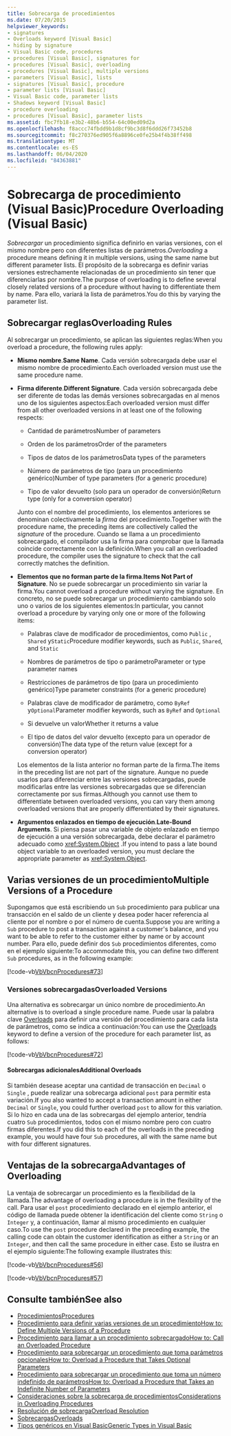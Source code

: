 ```yaml
---
title: Sobrecarga de procedimientos
ms.date: 07/20/2015
helpviewer_keywords:
- signatures
- Overloads keyword [Visual Basic]
- hiding by signature
- Visual Basic code, procedures
- procedures [Visual Basic], signatures for
- procedures [Visual Basic], overloading
- procedures [Visual Basic], multiple versions
- parameters [Visual Basic], lists
- signatures [Visual Basic], procedure
- parameter lists [Visual Basic]
- Visual Basic code, parameter lists
- Shadows keyword [Visual Basic]
- procedure overloading
- procedures [Visual Basic], parameter lists
ms.assetid: fbc7fb18-e3b2-48b6-b554-64c00ed09d2a
ms.openlocfilehash: f8accc74fbdd9b1d8cf9bc3d8f6ddd26f73452b8
ms.sourcegitcommit: f8c270376ed905f6a8896ce0fe25b4f4b38ff498
ms.translationtype: MT
ms.contentlocale: es-ES
ms.lasthandoff: 06/04/2020
ms.locfileid: "84363881"
---
```

# <a name="procedure-overloading-visual-basic"></a><span data-ttu-id="e2974-102">Sobrecarga de procedimiento (Visual Basic)</span><span class="sxs-lookup"><span data-stu-id="e2974-102">Procedure Overloading (Visual Basic)</span></span>

<span data-ttu-id="e2974-103">*Sobrecargar* un procedimiento significa definirlo en varias versiones, con el mismo nombre pero con diferentes listas de parámetros.</span><span class="sxs-lookup"><span data-stu-id="e2974-103">*Overloading* a procedure means defining it in multiple versions, using the same name but different parameter lists.</span></span> <span data-ttu-id="e2974-104">El propósito de la sobrecarga es definir varias versiones estrechamente relacionadas de un procedimiento sin tener que diferenciarlas por nombre.</span><span class="sxs-lookup"><span data-stu-id="e2974-104">The purpose of overloading is to define several closely related versions of a procedure without having to differentiate them by name.</span></span> <span data-ttu-id="e2974-105">Para ello, variará la lista de parámetros.</span><span class="sxs-lookup"><span data-stu-id="e2974-105">You do this by varying the parameter list.</span></span>

## <a name="overloading-rules"></a><span data-ttu-id="e2974-106">Sobrecargar reglas</span><span class="sxs-lookup"><span data-stu-id="e2974-106">Overloading Rules</span></span>

<span data-ttu-id="e2974-107">Al sobrecargar un procedimiento, se aplican las siguientes reglas:</span><span class="sxs-lookup"><span data-stu-id="e2974-107">When you overload a procedure, the following rules apply:</span></span>

- <span data-ttu-id="e2974-108">**Mismo nombre**.</span><span class="sxs-lookup"><span data-stu-id="e2974-108">**Same Name**.</span></span> <span data-ttu-id="e2974-109">Cada versión sobrecargada debe usar el mismo nombre de procedimiento.</span><span class="sxs-lookup"><span data-stu-id="e2974-109">Each overloaded version must use the same procedure name.</span></span>

- <span data-ttu-id="e2974-110">**Firma diferente**.</span><span class="sxs-lookup"><span data-stu-id="e2974-110">**Different Signature**.</span></span> <span data-ttu-id="e2974-111">Cada versión sobrecargada debe ser diferente de todas las demás versiones sobrecargadas en al menos uno de los siguientes aspectos:</span><span class="sxs-lookup"><span data-stu-id="e2974-111">Each overloaded version must differ from all other overloaded versions in at least one of the following respects:</span></span>

  - <span data-ttu-id="e2974-112">Cantidad de parámetros</span><span class="sxs-lookup"><span data-stu-id="e2974-112">Number of parameters</span></span>

  - <span data-ttu-id="e2974-113">Orden de los parámetros</span><span class="sxs-lookup"><span data-stu-id="e2974-113">Order of the parameters</span></span>

  - <span data-ttu-id="e2974-114">Tipos de datos de los parámetros</span><span class="sxs-lookup"><span data-stu-id="e2974-114">Data types of the parameters</span></span>

  - <span data-ttu-id="e2974-115">Número de parámetros de tipo (para un procedimiento genérico)</span><span class="sxs-lookup"><span data-stu-id="e2974-115">Number of type parameters (for a generic procedure)</span></span>

  - <span data-ttu-id="e2974-116">Tipo de valor devuelto (solo para un operador de conversión)</span><span class="sxs-lookup"><span data-stu-id="e2974-116">Return type (only for a conversion operator)</span></span>

  <span data-ttu-id="e2974-117">Junto con el nombre del procedimiento, los elementos anteriores se denominan colectivamente la *firma* del procedimiento.</span><span class="sxs-lookup"><span data-stu-id="e2974-117">Together with the procedure name, the preceding items are collectively called the *signature* of the procedure.</span></span> <span data-ttu-id="e2974-118">Cuando se llama a un procedimiento sobrecargado, el compilador usa la firma para comprobar que la llamada coincide correctamente con la definición.</span><span class="sxs-lookup"><span data-stu-id="e2974-118">When you call an overloaded procedure, the compiler uses the signature to check that the call correctly matches the definition.</span></span>

- <span data-ttu-id="e2974-119">**Elementos que no forman parte de la firma**.</span><span class="sxs-lookup"><span data-stu-id="e2974-119">**Items Not Part of Signature**.</span></span> <span data-ttu-id="e2974-120">No se puede sobrecargar un procedimiento sin variar la firma.</span><span class="sxs-lookup"><span data-stu-id="e2974-120">You cannot overload a procedure without varying the signature.</span></span> <span data-ttu-id="e2974-121">En concreto, no se puede sobrecargar un procedimiento cambiando solo uno o varios de los siguientes elementos:</span><span class="sxs-lookup"><span data-stu-id="e2974-121">In particular, you cannot overload a procedure by varying only one or more of the following items:</span></span>

  - <span data-ttu-id="e2974-122">Palabras clave de modificador de procedimientos, como `Public` , `Shared` y`Static`</span><span class="sxs-lookup"><span data-stu-id="e2974-122">Procedure modifier keywords, such as `Public`, `Shared`, and `Static`</span></span>

  - <span data-ttu-id="e2974-123">Nombres de parámetros de tipo o parámetro</span><span class="sxs-lookup"><span data-stu-id="e2974-123">Parameter or type parameter names</span></span>

  - <span data-ttu-id="e2974-124">Restricciones de parámetros de tipo (para un procedimiento genérico)</span><span class="sxs-lookup"><span data-stu-id="e2974-124">Type parameter constraints (for a generic procedure)</span></span>

  - <span data-ttu-id="e2974-125">Palabras clave de modificador de parámetro, como `ByRef` y`Optional`</span><span class="sxs-lookup"><span data-stu-id="e2974-125">Parameter modifier keywords, such as `ByRef` and `Optional`</span></span>

  - <span data-ttu-id="e2974-126">Si devuelve un valor</span><span class="sxs-lookup"><span data-stu-id="e2974-126">Whether it returns a value</span></span>

  - <span data-ttu-id="e2974-127">El tipo de datos del valor devuelto (excepto para un operador de conversión)</span><span class="sxs-lookup"><span data-stu-id="e2974-127">The data type of the return value (except for a conversion operator)</span></span>

  <span data-ttu-id="e2974-128">Los elementos de la lista anterior no forman parte de la firma.</span><span class="sxs-lookup"><span data-stu-id="e2974-128">The items in the preceding list are not part of the signature.</span></span> <span data-ttu-id="e2974-129">Aunque no puede usarlos para diferenciar entre las versiones sobrecargadas, puede modificarlas entre las versiones sobrecargadas que se diferencian correctamente por sus firmas.</span><span class="sxs-lookup"><span data-stu-id="e2974-129">Although you cannot use them to differentiate between overloaded versions, you can vary them among overloaded versions that are properly differentiated by their signatures.</span></span>

- <span data-ttu-id="e2974-130">**Argumentos enlazados en tiempo de ejecución**.</span><span class="sxs-lookup"><span data-stu-id="e2974-130">**Late-Bound Arguments**.</span></span> <span data-ttu-id="e2974-131">Si piensa pasar una variable de objeto enlazado en tiempo de ejecución a una versión sobrecargada, debe declarar el parámetro adecuado como <xref:System.Object> .</span><span class="sxs-lookup"><span data-stu-id="e2974-131">If you intend to pass a late bound object variable to an overloaded version, you must declare the appropriate parameter as <xref:System.Object>.</span></span>

## <a name="multiple-versions-of-a-procedure"></a><span data-ttu-id="e2974-132">Varias versiones de un procedimiento</span><span class="sxs-lookup"><span data-stu-id="e2974-132">Multiple Versions of a Procedure</span></span>

<span data-ttu-id="e2974-133">Supongamos que está escribiendo un `Sub` procedimiento para publicar una transacción en el saldo de un cliente y desea poder hacer referencia al cliente por el nombre o por el número de cuenta.</span><span class="sxs-lookup"><span data-stu-id="e2974-133">Suppose you are writing a `Sub` procedure to post a transaction against a customer's balance, and you want to be able to refer to the customer either by name or by account number.</span></span> <span data-ttu-id="e2974-134">Para ello, puede definir dos `Sub` procedimientos diferentes, como en el ejemplo siguiente:</span><span class="sxs-lookup"><span data-stu-id="e2974-134">To accommodate this, you can define two different `Sub` procedures, as in the following example:</span></span>

[!code-vb[VbVbcnProcedures#73](~/samples/snippets/visualbasic/VS_Snippets_VBCSharp/VbVbcnProcedures/VB/Class1.vb#73)]

### <a name="overloaded-versions"></a><span data-ttu-id="e2974-135">Versiones sobrecargadas</span><span class="sxs-lookup"><span data-stu-id="e2974-135">Overloaded Versions</span></span>

<span data-ttu-id="e2974-136">Una alternativa es sobrecargar un único nombre de procedimiento.</span><span class="sxs-lookup"><span data-stu-id="e2974-136">An alternative is to overload a single procedure name.</span></span> <span data-ttu-id="e2974-137">Puede usar la palabra clave [Overloads](../../../language-reference/modifiers/overloads.md) para definir una versión del procedimiento para cada lista de parámetros, como se indica a continuación:</span><span class="sxs-lookup"><span data-stu-id="e2974-137">You can use the [Overloads](../../../language-reference/modifiers/overloads.md) keyword to define a version of the procedure for each parameter list, as follows:</span></span>

[!code-vb[VbVbcnProcedures#72](~/samples/snippets/visualbasic/VS_Snippets_VBCSharp/VbVbcnProcedures/VB/Class1.vb#72)]

#### <a name="additional-overloads"></a><span data-ttu-id="e2974-138">Sobrecargas adicionales</span><span class="sxs-lookup"><span data-stu-id="e2974-138">Additional Overloads</span></span>

<span data-ttu-id="e2974-139">Si también desease aceptar una cantidad de transacción en `Decimal` o `Single` , puede realizar una sobrecarga adicional `post` para permitir esta variación.</span><span class="sxs-lookup"><span data-stu-id="e2974-139">If you also wanted to accept a transaction amount in either `Decimal` or `Single`, you could further overload `post` to allow for this variation.</span></span> <span data-ttu-id="e2974-140">Si lo hizo en cada una de las sobrecargas del ejemplo anterior, tendría cuatro `Sub` procedimientos, todos con el mismo nombre pero con cuatro firmas diferentes.</span><span class="sxs-lookup"><span data-stu-id="e2974-140">If you did this to each of the overloads in the preceding example, you would have four `Sub` procedures, all with the same name but with four different signatures.</span></span>

## <a name="advantages-of-overloading"></a><span data-ttu-id="e2974-141">Ventajas de la sobrecarga</span><span class="sxs-lookup"><span data-stu-id="e2974-141">Advantages of Overloading</span></span>

<span data-ttu-id="e2974-142">La ventaja de sobrecargar un procedimiento es la flexibilidad de la llamada.</span><span class="sxs-lookup"><span data-stu-id="e2974-142">The advantage of overloading a procedure is in the flexibility of the call.</span></span> <span data-ttu-id="e2974-143">Para usar el `post` procedimiento declarado en el ejemplo anterior, el código de llamada puede obtener la identificación del cliente como `String` o `Integer` y, a continuación, llamar al mismo procedimiento en cualquier caso.</span><span class="sxs-lookup"><span data-stu-id="e2974-143">To use the `post` procedure declared in the preceding example, the calling code can obtain the customer identification as either a `String` or an `Integer`, and then call the same procedure in either case.</span></span> <span data-ttu-id="e2974-144">Esto se ilustra en el ejemplo siguiente:</span><span class="sxs-lookup"><span data-stu-id="e2974-144">The following example illustrates this:</span></span>

[!code-vb[VbVbcnProcedures#56](~/samples/snippets/visualbasic/VS_Snippets_VBCSharp/VbVbcnProcedures/VB/Class1.vb#56)]

[!code-vb[VbVbcnProcedures#57](~/samples/snippets/visualbasic/VS_Snippets_VBCSharp/VbVbcnProcedures/VB/Class1.vb#57)]

## <a name="see-also"></a><span data-ttu-id="e2974-145">Consulte también</span><span class="sxs-lookup"><span data-stu-id="e2974-145">See also</span></span>

- [<span data-ttu-id="e2974-146">Procedimientos</span><span class="sxs-lookup"><span data-stu-id="e2974-146">Procedures</span></span>](./index.md)
- [<span data-ttu-id="e2974-147">Procedimiento para definir varias versiones de un procedimiento</span><span class="sxs-lookup"><span data-stu-id="e2974-147">How to: Define Multiple Versions of a Procedure</span></span>](./how-to-define-multiple-versions-of-a-procedure.md)
- [<span data-ttu-id="e2974-148">Procedimiento para llamar a un procedimiento sobrecargado</span><span class="sxs-lookup"><span data-stu-id="e2974-148">How to: Call an Overloaded Procedure</span></span>](./how-to-call-an-overloaded-procedure.md)
- [<span data-ttu-id="e2974-149">Procedimiento para sobrecargar un procedimiento que toma parámetros opcionales</span><span class="sxs-lookup"><span data-stu-id="e2974-149">How to: Overload a Procedure that Takes Optional Parameters</span></span>](./how-to-overload-a-procedure-that-takes-optional-parameters.md)
- [<span data-ttu-id="e2974-150">Procedimiento para sobrecargar un procedimiento que toma un número indefinido de parámetros</span><span class="sxs-lookup"><span data-stu-id="e2974-150">How to: Overload a Procedure that Takes an Indefinite Number of Parameters</span></span>](./how-to-overload-a-procedure-that-takes-an-indefinite-number-of-parameters.md)
- [<span data-ttu-id="e2974-151">Consideraciones sobre la sobrecarga de procedimientos</span><span class="sxs-lookup"><span data-stu-id="e2974-151">Considerations in Overloading Procedures</span></span>](./considerations-in-overloading-procedures.md)
- [<span data-ttu-id="e2974-152">Resolución de sobrecarga</span><span class="sxs-lookup"><span data-stu-id="e2974-152">Overload Resolution</span></span>](./overload-resolution.md)
- [<span data-ttu-id="e2974-153">Sobrecargas</span><span class="sxs-lookup"><span data-stu-id="e2974-153">Overloads</span></span>](../../../language-reference/modifiers/overloads.md)
- [<span data-ttu-id="e2974-154">Tipos genéricos en Visual Basic</span><span class="sxs-lookup"><span data-stu-id="e2974-154">Generic Types in Visual Basic</span></span>](../data-types/generic-types.md)
